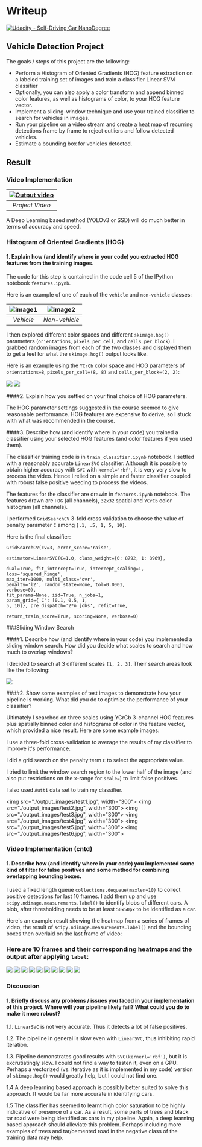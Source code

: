 # Writeup
[![Udacity - Self-Driving Car NanoDegree](https://s3.amazonaws.com/udacity-sdc/github/shield-carnd.svg)](http://www.udacity.com/drive)

## Vehicle Detection Project

The goals / steps of this project are the following:

* Perform a Histogram of Oriented Gradients (HOG) feature extraction on a labeled training set of images and train a classifier Linear SVM classifier
* Optionally, you can also apply a color transform and append binned color features, as well as histograms of color, to your HOG feature vector. 
* Implement a sliding-window technique and use your trained classifier to search for vehicles in images.
* Run your pipeline on a video stream and create a heat map of recurring detections frame by frame to reject outliers and follow detected vehicles.
* Estimate a bounding box for vehicles detected.

[//]: # (Image References)
[image2]: ./examples/HOG_example.jpg
[image3]: ./examples/sliding_windows.jpg
[image4]: ./examples/sliding_window.jpg
[image5]: ./examples/bboxes_and_heat.png
[image6]: ./examples/labels_map.png
[image7]: ./examples/output_bboxes.png
[video1]: ./project_video.mp4

## Result
### Video Implementation

<center>

| [![Output video](https://img.youtube.com/vi/NWePK8f35QU/0.jpg)](https://www.youtube.com/watch?v=NWePK8f35QU "Output video") |
|:--:|
| *Project Video* |

</center>

A Deep Learning based method (YOLOv3 or SSD) will do much better in terms of accuracy and speed.

### Histogram of Oriented Gradients (HOG)

#### 1. Explain how (and identify where in your code) you extracted HOG features from the training images.

The code for this step is contained in the code cell 5 of the IPython notebook `features.ipynb`.  

Here is an example of one of each of the `vehicle` and `non-vehicle` classes:
<center>

| ![image1](./examples/car.png) | ![image2](./examples/notcar.png) | 
|:--:|:--:| 
| *Vehicle* | *Non-vehicle* |

</center>

I then explored different color spaces and different `skimage.hog()` parameters (`orientations`, `pixels_per_cell`, and `cells_per_block`).  I grabbed random images from each of the two classes and displayed them to get a feel for what the `skimage.hog()` output looks like.

Here is an example using the `YCrCb` color space and HOG parameters of `orientations=8`, `pixels_per_cell=(8, 8)` and `cells_per_block=(2, 2)`:

<img src="./examples/car-features.png">
<img src="./examples/notcar-features.png">


####2. Explain how you settled on your final choice of HOG parameters.

The HOG parameter settings suggested in the course seemed to give reasonable performance. HOG features are expensive to derive, so I stuck with what was recommended in the course.

####3. Describe how (and identify where in your code) you trained a classifier using your selected HOG features (and color features if you used them).

The classifier training code is in `train_classifier.ipynb` notebook. I settled with a reasonably accurate `LinearSVC` classifier. Although it is possible to obtain higher accuracy with `SVC` with `kernel='rbf'`, it is very very slow to process the video. Hence I relied on a simple and faster classifier coupled with robust false positive weeding to process the videos.

The features for the classifier are drawin in `features.ipynb` notebook. The features drawn are `HOG` (all channels), `32x32` spatial and `YCrCb` color histogram (all channels).

I performed `GridSearchCV` 3-fold cross validation to choose the value of penalty parameter `C` among `[.1, .5, 1, 5, 10]`.

Here is the final classifier:

<code>GridSearchCV(cv=3, error_score='raise', <br>estimator=LinearSVC(C=1.0, class_weight={0: 8792, 1: 8969}, <br>dual=True, fit_intercept=True, intercept_scaling=1, loss='squared_hinge', <br>max_iter=1000, multi_class='ovr', penalty='l2', random_state=None, tol=0.0001, <br>verbose=0), fit_params=None, iid=True, n_jobs=1, <br>param_grid={'C': [0.1, 0.5, 1, 5, 10]}, pre_dispatch='2*n_jobs', refit=True, <br>return_train_score=True, scoring=None, verbose=0)
</code>


###Sliding Window Search

####1. Describe how (and identify where in your code) you implemented a sliding window search.  How did you decide what scales to search and how much to overlap windows?

I decided to search at 3 different scales `[1, 2, 3]`. Their search areas look like the following:

<img src="./examples/scales.png">

####2. Show some examples of test images to demonstrate how your pipeline is working.  What did you do to optimize the performance of your classifier?

Ultimately I searched on three scales using YCrCb 3-channel HOG features plus spatially binned color and histograms of color in the feature vector, which provided a nice result.  Here are some example images:

I use a three-fold cross-validation to average the results of my classifier to improve it's performance.

I did a grid search on the penalty term `C` to select the appropriate value.

I tried to limit the window search region to the lower half of the image (and also put restrictions on the x-range for `scale=`) to limit false positives.

I also used `Autti` data set to train my classifier.

<img src="./output_images/test1.jpg", width="300"> <img src="./output_images/test2.jpg", width="300">
<img src="./output_images/test3.jpg", width="300"> <img src="./output_images/test4.jpg", width="300">
<img src="./output_images/test5.jpg", width="300"> <img src="./output_images/test6.jpg", width="300">

### Video Implementation (cntd)

#### 1. Describe how (and identify where in your code) you implemented some kind of filter for false positives and some method for combining overlapping bounding boxes.

I used a fixed length queue `collections.dequeue(maxlen=10)` to collect positive detections for last 10 frames. I add them up and use `scipy.ndimage.measurements.label()` to identify blobs of different cars. A blob, after thresholding needs to be at least `50x50px` to be identified as a car.

Here's an example result showing the heatmap from a series of frames of video, the result of `scipy.ndimage.measurements.label()` and the bounding boxes then overlaid on the last frame of video:

### Here are 10 frames and their corresponding heatmaps and the output after applying `label`:

<img src="./frames/frame-0.jpg">
<img src="./frames/frame-1.jpg">
<img src="./frames/frame-2.jpg">
<img src="./frames/frame-3.jpg">
<img src="./frames/frame-4.jpg">
<img src="./frames/frame-5.jpg">
<img src="./frames/frame-6.jpg">
<img src="./frames/frame-7.jpg">
<img src="./frames/frame-8.jpg">
<img src="./frames/frame-9.jpg">

### Discussion

#### 1. Briefly discuss any problems / issues you faced in your implementation of this project.  Where will your pipeline likely fail?  What could you do to make it more robust?

1.1. `LinearSVC` is not very accurate. Thus it detects a lot of false positives.

1.2. The pipeline in general is slow even with `LinearSVC`, thus inhibiting rapid iteration.

1.3. Pipeline demonstrates good results with `SVC(kernerl='rbf')`, but it is excrutiatingly slow. I could not find a way to fasten it, even on a GPU. Perhaps a vectorized (vs. iterative as it is implemented in my code) version of `skimage.hog()` would greatly help, but I could not find one.

1.4 A deep learning based approach is possibly better suited to solve this approach. It would be far more accurate in identifying cars.

1.5 The classifier has seemed to learnt high color saturation to be highly indicative of presence of a car. As a result, some parts of trees and black tar road were being identified as cars in my pipeline. Again, a deep learning based approach should alleviate this problem. Perhaps including more examples of trees and tar/cemented road in the negative class of the training data may help.